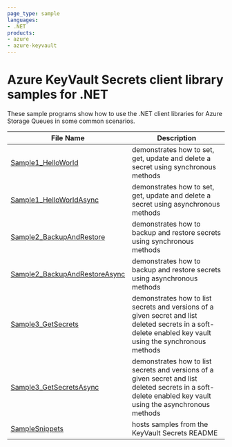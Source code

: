 ```yaml
---
page_type: sample
languages:
- .NET
products:
- azure
- azure-keyvault
---
```


# Azure KeyVault Secrets client library samples for .NET

These sample programs show how to use the .NET client libraries for Azure Storage Queues in some common scenarios.

|__File Name__|__Description__|
|-------------|---------------|
|[Sample1_HelloWorld](Sample1_HelloWorld.cs)|demonstrates how to set, get, update and delete a secret using synchronous methods|
|[Sample1_HelloWorldAsync](Sample1_HelloWorldAsync.cs)|demonstrates how to set, get, update and delete a secret using asynchronous methods|
|[Sample2_BackupAndRestore](Sample2_BackupAndRestore.cs)|demonstrates how to backup and restore secrets using synchronous methods|
|[Sample2_BackupAndRestoreAsync](Sample2_BackupAndRestoreAsync.cs)|demonstrates how to backup and restore secrets using asynchronous methods|
|[Sample3_GetSecrets](Sample3_GetSecrets.cs)|demonstrates how to list secrets and versions of a given secret and list deleted secrets in a soft-delete enabled key vault using the synchronous methods|
|[Sample3_GetSecretsAsync](Sample3_GetSecretsAsync.cs)|demonstrates how to list secrets and versions of a given secret and list deleted secrets in a soft-delete enabled key vault using the asynchronous methods|
|[SampleSnippets](SampleSnippets.cs)|hosts samples from the KeyVault Secrets README|
